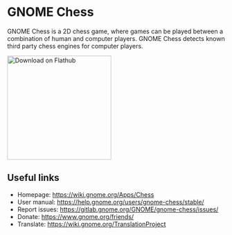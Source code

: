 # GNOME Chess

GNOME Chess is a 2D chess game, where games can be played between a combination of human and computer players.
GNOME Chess detects known third party chess engines for computer players.

<a href='https://flathub.org/apps/details/org.gnome.Chess'><img width='240' alt='Download on Flathub' src='https://flathub.org/assets/badges/flathub-badge-i-en.png'/></a>

## Useful links

- Homepage: <https://wiki.gnome.org/Apps/Chess>
- User manual: <https://help.gnome.org/users/gnome-chess/stable/>
- Report issues: <https://gitlab.gnome.org/GNOME/gnome-chess/issues/>
- Donate: <https://www.gnome.org/friends/>
- Translate: <https://wiki.gnome.org/TranslationProject>
